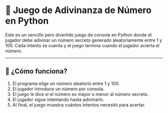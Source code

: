 # 🎯 Juego de Adivinanza de Número en Python

Este es un sencillo pero divertido juego de consola en Python donde el jugador debe adivinar un número secreto generado aleatoriamente entre 1 y 100. Cada intento se cuenta y el juego termina cuando el jugador acierta el número.

---

## 🧠 ¿Cómo funciona?

1. El programa elige un número aleatorio entre 1 y 100.
2. El jugador introduce un número por consola.
3. El juego le dice si el número es mayor o menor al número secreto.
4. El jugador sigue intentando hasta adivinarlo.
5. Al final, el juego muestra cuántos intentos necesitó para acertar.

